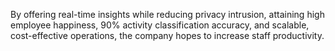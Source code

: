 By offering real-time insights while reducing privacy intrusion, attaining high employee happiness, 90% activity classification accuracy, and scalable, cost-effective operations, the company hopes to increase staff productivity.
